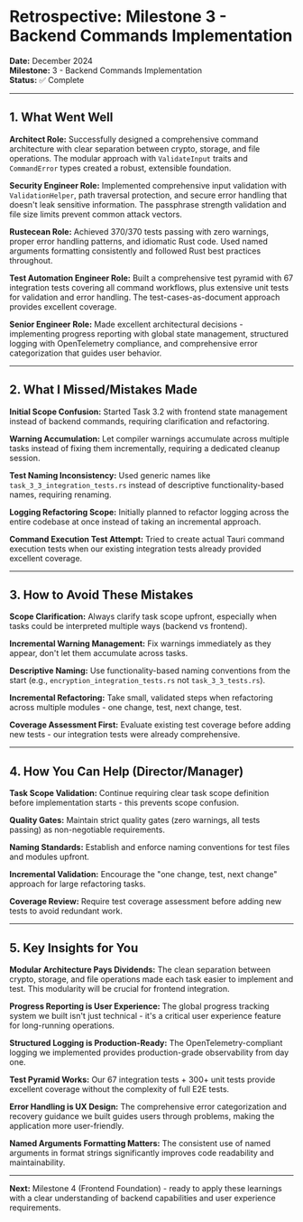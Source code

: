 # Retrospective: Milestone 3 - Backend Commands Implementation

**Date:** December 2024  
**Milestone:** 3 - Backend Commands Implementation  
**Status:** ✅ Complete

---

## 1. What Went Well

**Architect Role:** Successfully designed a comprehensive command architecture with clear separation between crypto, storage, and file operations. The modular approach with `ValidateInput` traits and `CommandError` types created a robust, extensible foundation.

**Security Engineer Role:** Implemented comprehensive input validation with `ValidationHelper`, path traversal protection, and secure error handling that doesn't leak sensitive information. The passphrase strength validation and file size limits prevent common attack vectors.

**Rustecean Role:** Achieved 370/370 tests passing with zero warnings, proper error handling patterns, and idiomatic Rust code. Used named arguments formatting consistently and followed Rust best practices throughout.

**Test Automation Engineer Role:** Built a comprehensive test pyramid with 67 integration tests covering all command workflows, plus extensive unit tests for validation and error handling. The test-cases-as-document approach provides excellent coverage.

**Senior Engineer Role:** Made excellent architectural decisions - implementing progress reporting with global state management, structured logging with OpenTelemetry compliance, and comprehensive error categorization that guides user behavior.

---

## 2. What I Missed/Mistakes Made

**Initial Scope Confusion:** Started Task 3.2 with frontend state management instead of backend commands, requiring clarification and refactoring.

**Warning Accumulation:** Let compiler warnings accumulate across multiple tasks instead of fixing them incrementally, requiring a dedicated cleanup session.

**Test Naming Inconsistency:** Used generic names like `task_3_3_integration_tests.rs` instead of descriptive functionality-based names, requiring renaming.

**Logging Refactoring Scope:** Initially planned to refactor logging across the entire codebase at once instead of taking an incremental approach.

**Command Execution Test Attempt:** Tried to create actual Tauri command execution tests when our existing integration tests already provided excellent coverage.

---

## 3. How to Avoid These Mistakes

**Scope Clarification:** Always clarify task scope upfront, especially when tasks could be interpreted multiple ways (backend vs frontend).

**Incremental Warning Management:** Fix warnings immediately as they appear, don't let them accumulate across tasks.

**Descriptive Naming:** Use functionality-based naming conventions from the start (e.g., `encryption_integration_tests.rs` not `task_3_3_tests.rs`).

**Incremental Refactoring:** Take small, validated steps when refactoring across multiple modules - one change, test, next change, test.

**Coverage Assessment First:** Evaluate existing test coverage before adding new tests - our integration tests were already comprehensive.

---

## 4. How You Can Help (Director/Manager)

**Task Scope Validation:** Continue requiring clear task scope definition before implementation starts - this prevents scope confusion.

**Quality Gates:** Maintain strict quality gates (zero warnings, all tests passing) as non-negotiable requirements.

**Naming Standards:** Establish and enforce naming conventions for test files and modules upfront.

**Incremental Validation:** Encourage the "one change, test, next change" approach for large refactoring tasks.

**Coverage Review:** Require test coverage assessment before adding new tests to avoid redundant work.

---

## 5. Key Insights for You

**Modular Architecture Pays Dividends:** The clean separation between crypto, storage, and file operations made each task easier to implement and test. This modularity will be crucial for frontend integration.

**Progress Reporting is User Experience:** The global progress tracking system we built isn't just technical - it's a critical user experience feature for long-running operations.

**Structured Logging is Production-Ready:** The OpenTelemetry-compliant logging we implemented provides production-grade observability from day one.

**Test Pyramid Works:** Our 67 integration tests + 300+ unit tests provide excellent coverage without the complexity of full E2E tests.

**Error Handling is UX Design:** The comprehensive error categorization and recovery guidance we built guides users through problems, making the application more user-friendly.

**Named Arguments Formatting Matters:** The consistent use of named arguments in format strings significantly improves code readability and maintainability.

---

**Next:** Milestone 4 (Frontend Foundation) - ready to apply these learnings with a clear understanding of backend capabilities and user experience requirements.
